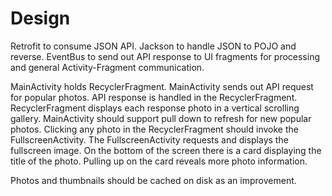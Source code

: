 # Design
Retrofit to consume JSON API.
Jackson to handle JSON to POJO and reverse.
EventBus to send out API response to UI fragments for processing and general Activity-Fragment communication.

MainActivity holds RecyclerFragment. MainActivity sends out API request for popular photos. API response is handled in the RecyclerFragment. RecyclerFragment displays each response photo in a vertical scrolling gallery. MainActivity should support pull down to refresh for new popular photos.
Clicking any photo in the RecyclerFragment should invoke the FullscreenActivity. The FullscreenActivity requests and displays the fullscreen image. On the bottom of the screen there is a card displaying the title of the photo. Pulling up on the card reveals more photo information.

Photos and thumbnails should be cached on disk as an improvement.



